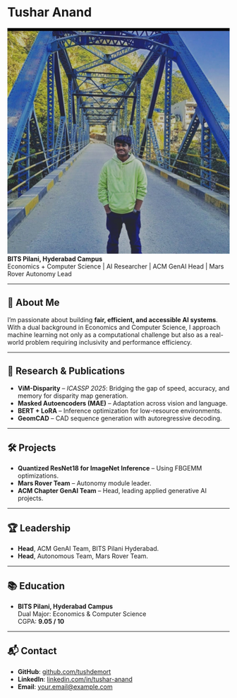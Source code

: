 # Tushar Anand
<!-- <img src="assets/me.jpg" alt="Tushar Anand" width="200" style="border-radius:50%;"> -->
![Tushar Anand](assets/me.jpg)
**BITS Pilani, Hyderabad Campus**  
Economics + Computer Science | AI Researcher | ACM GenAI Head | Mars Rover Autonomy Lead

---

## 👋 About Me
I’m passionate about building **fair, efficient, and accessible AI systems**.  
With a dual background in Economics and Computer Science, I approach machine learning not only as a computational challenge but also as a real-world problem requiring inclusivity and performance efficiency.

---

## 🔬 Research & Publications
- **ViM-Disparity** – *ICASSP 2025*: Bridging the gap of speed, accuracy, and memory for disparity map generation.
- **Masked Autoencoders (MAE)** – Adaptation across vision and language.
- **BERT + LoRA** – Inference optimization for low-resource environments.
- **GeomCAD** – CAD sequence generation with autoregressive decoding.

---

## 🛠 Projects
- **Quantized ResNet18 for ImageNet Inference** – Using FBGEMM optimizations.
- **Mars Rover Team** – Autonomy module leader.
- **ACM Chapter GenAI Team** – Head, leading applied generative AI projects.

---

## 🏆 Leadership
- **Head**, ACM GenAI Team, BITS Pilani Hyderabad.
- **Head**, Autonomous Team, Mars Rover Team.

---

## 📚 Education
- **BITS Pilani, Hyderabad Campus**  
  Dual Major: Economics & Computer Science  
  CGPA: **9.05 / 10**

---

## 📬 Contact
- **GitHub**: [github.com/tushdemort](https://github.com/tushdemort)  
- **LinkedIn**: [linkedin.com/in/tushar-anand](https://linkedin.com/in/tushar-anand)  
- **Email**: your.email@example.com
